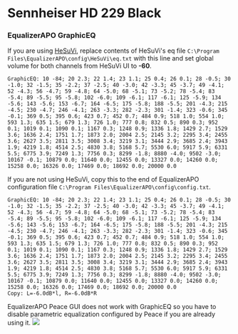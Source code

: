 # Sennheiser HD 229 Black
### EqualizerAPO GraphicEQ
If you are using [HeSuVi](https://sourceforge.net/projects/hesuvi/), replace contents of HeSuVi's eq file `C:\Program Files\EqualizerAPO\config\HeSuVi\eq.txt` with this line and set global volume for both channels from HeSuVi UI to **-60**.
```
GraphicEQ: 10 -84; 20 2.3; 22 1.4; 23 1.1; 25 0.4; 26 0.1; 28 -0.5; 30 -1.0; 32 -1.5; 35 -2.2; 37 -2.5; 40 -3.0; 42 -3.3; 45 -3.7; 49 -4.1; 52 -4.3; 56 -4.7; 59 -4.8; 64 -5.0; 68 -5.1; 73 -5.2; 78 -5.4; 83 -5.4; 89 -5.5; 95 -5.8; 102 -6.0; 109 -6.1; 117 -6.1; 125 -5.9; 134 -5.6; 143 -5.6; 153 -6.7; 164 -6.5; 175 -5.8; 188 -5.5; 201 -4.3; 215 -4.5; 230 -4.7; 246 -4.1; 263 -3.3; 282 -2.3; 301 -1.4; 323 -0.6; 345 -0.1; 369 0.5; 395 0.6; 423 0.7; 452 0.7; 484 0.9; 518 1.0; 554 1.0; 593 1.3; 635 1.5; 679 1.3; 726 1.0; 777 0.8; 832 0.5; 890 0.3; 952 0.1; 1019 0.1; 1090 0.1; 1167 0.3; 1248 0.9; 1336 1.8; 1429 2.7; 1529 3.6; 1636 2.4; 1751 1.7; 1873 2.0; 2004 2.5; 2145 3.2; 2295 3.4; 2455 3.6; 2627 3.5; 2811 3.5; 3008 3.4; 3219 3.1; 3444 2.9; 3685 2.4; 3943 1.9; 4219 1.8; 4514 2.5; 4830 3.8; 5168 5.7; 5530 6.0; 5917 5.9; 6331 5.5; 6775 3.9; 7249 1.3; 7756 0.3; 8299 -1.8; 8880 -4.0; 9502 -3.0; 10167 -0.1; 10879 0.0; 11640 0.0; 12455 0.0; 13327 0.0; 14260 0.0; 15258 0.0; 16326 0.0; 17469 0.0; 18692 0.0; 20000 0.0
```
If you are not using HeSuVi, copy this to the end of EqualizerAPO configuration file `C:\Program Files\EqualizerAPO\config\config.txt`.
```
GraphicEQ: 10 -84; 20 2.3; 22 1.4; 23 1.1; 25 0.4; 26 0.1; 28 -0.5; 30 -1.0; 32 -1.5; 35 -2.2; 37 -2.5; 40 -3.0; 42 -3.3; 45 -3.7; 49 -4.1; 52 -4.3; 56 -4.7; 59 -4.8; 64 -5.0; 68 -5.1; 73 -5.2; 78 -5.4; 83 -5.4; 89 -5.5; 95 -5.8; 102 -6.0; 109 -6.1; 117 -6.1; 125 -5.9; 134 -5.6; 143 -5.6; 153 -6.7; 164 -6.5; 175 -5.8; 188 -5.5; 201 -4.3; 215 -4.5; 230 -4.7; 246 -4.1; 263 -3.3; 282 -2.3; 301 -1.4; 323 -0.6; 345 -0.1; 369 0.5; 395 0.6; 423 0.7; 452 0.7; 484 0.9; 518 1.0; 554 1.0; 593 1.3; 635 1.5; 679 1.3; 726 1.0; 777 0.8; 832 0.5; 890 0.3; 952 0.1; 1019 0.1; 1090 0.1; 1167 0.3; 1248 0.9; 1336 1.8; 1429 2.7; 1529 3.6; 1636 2.4; 1751 1.7; 1873 2.0; 2004 2.5; 2145 3.2; 2295 3.4; 2455 3.6; 2627 3.5; 2811 3.5; 3008 3.4; 3219 3.1; 3444 2.9; 3685 2.4; 3943 1.9; 4219 1.8; 4514 2.5; 4830 3.8; 5168 5.7; 5530 6.0; 5917 5.9; 6331 5.5; 6775 3.9; 7249 1.3; 7756 0.3; 8299 -1.8; 8880 -4.0; 9502 -3.0; 10167 -0.1; 10879 0.0; 11640 0.0; 12455 0.0; 13327 0.0; 14260 0.0; 15258 0.0; 16326 0.0; 17469 0.0; 18692 0.0; 20000 0.0
Copy: L=-6.0dB*l, R=-6.0dB*R
```
EqualizerAPO Peace GUI does not work with GraphicEQ so you have to disable parametric equalization configured by Peace if you are already using it.
![](https://raw.githubusercontent.com/jaakkopasanen/AutoEq/master/results/Headphone.com/headphoncecom/onear/Sennheiser%20HD%20229%20Black/Sennheiser%20HD%20229%20Black.png)
